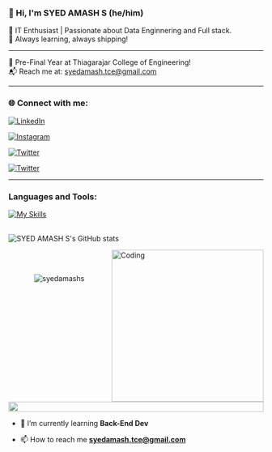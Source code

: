 ### 👋 Hi, I'm SYED AMASH S (he/him)

🚀 IT Enthusiast | Passionate about Data Enginnering and Full stack.  
🎯 Always learning, always shipping!

---

🏢 Pre-Final Year at Thiagarajar College of Engineering!   
📬 Reach me at: syedamash.tce@gmail.com

---

### 🌐 Connect with me:

[![LinkedIn](https://img.shields.io/badge/LinkedIn-0A66C2?style=for-the-badge&logo=linkedin&logoColor=white)](https://www.linkedin.com/in/syed-amash-s-457580356/)

[![Instagram](https://img.shields.io/badge/Instagram-E4405F?style=for-the-badge&logo=instagram&logoColor=white)](https://instagram.com/amash___07)

[![Twitter](https://img.shields.io/badge/X-000?style=for-the-badge&logo=twitter&logoColor=white)](https://x.com/syedamashs)

[![Twitter](https://img.shields.io/badge/LeetCode-000000?style=for-the-badge&logo=LeetCode&logoColor=white)](https://leetcode.com/syedamash)

---

### Languages and Tools:
[![My Skills](https://skillicons.dev/icons?i=java,mongodb,react,javascript,github,git,mysql)](https://skillicons.dev)
<br><br>

![SYED AMASH S's GitHub stats](https://github-readme-stats.vercel.app/api?username=syedamashs&show_icons=true&theme=dark)



<img align="right" alt="Coding" width="300" src="https://user-images.githubusercontent.com/74038190/229223263-cf2e4b07-2615-4f87-9c38-e37600f8381a.gif">
<br><br>




</p>
<p align="center"> 
 <img src="https://komarev.com/ghpvc/?username=syedamashs&label=Profile%20views&color=0e75b6&style=flat" alt="syedamashs" /> 

</p>


<img src="https://i.imgur.com/dBaSKWF.gif" height="20" width="100%">





- 🌱 I’m currently learning **Back-End Dev**

- 📫 How to reach me **syedamash.tce@gmail.com**

